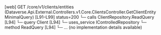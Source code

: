 [web] GET /core/v1/clients/entities  (Dataverse.Api.External.Controllers.v1.Core.ClientsController.GetClientEntityMinimalQuery)  [L91–L99] status=200
  └─ calls ClientRepository.ReadQuery [L94]
  └─ query Client [L94]
  └─ uses_service IControlledRepository<Client>
    └─ method ReadQuery [L94]
      └─ ... (no implementation details available)

